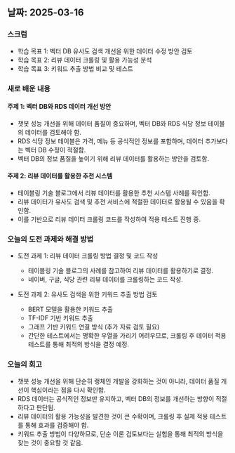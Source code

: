 ## 날짜: 2025-03-16

### 스크럼
- 학습 목표 1: 벡터 DB 유사도 검색 개선을 위한 데이터 수정 방안 검토
- 학습 목표 2: 리뷰 데이터 크롤링 및 활용 가능성 분석
- 학습 목표 3: 키워드 추출 방법 비교 및 테스트

### 새로 배운 내용
#### 주제 1: 벡터 DB와 RDS 데이터 개선 방안
- 챗봇 성능 개선을 위해 데이터 품질이 중요하며, 벡터 DB와 RDS 식당 정보 테이블의 데이터를 검토해야 함.
- RDS 식당 정보 테이블은 가격, 메뉴 등 공식적인 정보를 포함하며, 데이터 추가보다는 벡터 DB 수정이 적절함.
- 벡터 DB의 정보 품질을 높이기 위해 리뷰 데이터를 활용하는 방안을 검토함.

#### 주제 2: 리뷰 데이터를 활용한 추천 시스템
- 테이블링 기술 블로그에서 리뷰 데이터를 활용한 추천 시스템 사례를 확인함.
- 리뷰 데이터가 유사도 검색 및 추천 서비스에 적절한 데이터로 활용될 수 있음을 확인함.
- 이를 기반으로 리뷰 데이터 크롤링 코드를 작성하여 적용 테스트 진행 중.

### 오늘의 도전 과제와 해결 방법
- 도전 과제 1: 리뷰 데이터 크롤링 방법 결정 및 코드 작성
  - 테이블링 기술 블로그의 사례를 참고하여 리뷰 데이터를 활용하기로 결정.
  - 네이버, 구글, 식당 관련 리뷰 데이터를 크롤링하는 코드 작성.
  
- 도전 과제 2: 유사도 검색을 위한 키워드 추출 방법 검토
  - BERT 모델을 활용한 키워드 추출
  - TF-IDF 기반 키워드 추출
  - 그래프 기반 키워드 연결 방식 (추가 자료 검토 필요)
  - 간단한 테스트에서는 명확한 우열을 가리기 어려우므로, 크롤링 후 데이터 적용 테스트를 통해 최적의 방식을 결정 예정.

### 오늘의 회고
- 챗봇 성능 개선을 위해 단순히 랭체인 개발을 강화하는 것이 아니라, 데이터 품질 개선이 핵심이라는 점을 다시 확인함.
- RDS 데이터는 공식적인 정보만 유지하고, 벡터 DB의 정보를 개선하는 방향이 적절하다고 판단됨.
- 리뷰 데이터의 활용 가능성을 발견한 것이 큰 수확이며, 크롤링 후 실제 적용 테스트를 통해 효과를 검증해야 함.
- 키워드 추출 방법이 다양하므로, 단순 이론 검토보다는 실험을 통해 최적의 방식을 찾는 것이 중요할 것 같음.
